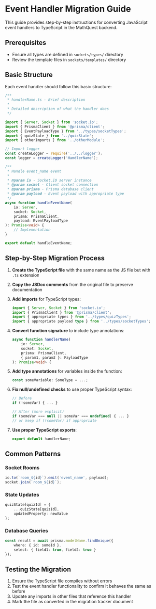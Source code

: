 # Event Handler Migration Guide

This guide provides step-by-step instructions for converting JavaScript event handlers to TypeScript in the MathQuest backend.

## Prerequisites

- Ensure all types are defined in `sockets/types/` directory
- Review the template files in `sockets/templates/` directory

## Basic Structure

Each event handler should follow this basic structure:

```typescript
/**
 * handlerName.ts - Brief description
 * 
 * Detailed description of what the handler does
 */

import { Server, Socket } from 'socket.io';
import { PrismaClient } from '@prisma/client';
import { EventPayloadType } from '../types/socketTypes';
import { quizState } from '../quizState';
import { otherImports } from '../otherModule';

// Import logger
const createLogger = require('../../logger');
const logger = createLogger('HandlerName');

/**
 * Handle event_name event
 * 
 * @param io - Socket.IO server instance
 * @param socket - Client socket connection
 * @param prisma - Prisma database client
 * @param payload - Event payload with appropriate type
 */
async function handleEventName(
    io: Server,
    socket: Socket,
    prisma: PrismaClient,
    payload: EventPayloadType
): Promise<void> {
    // Implementation
}

export default handleEventName;
```

## Step-by-Step Migration Process

1. **Create the TypeScript file** with the same name as the JS file but with `.ts` extension

2. **Copy the JSDoc comments** from the original file to preserve documentation

3. **Add imports** for TypeScript types:
   ```typescript
   import { Server, Socket } from 'socket.io';
   import { PrismaClient } from '@prisma/client';
   import { appropriate types } from '../types/quizTypes';
   import { appropriate payload type } from '../types/socketTypes';
   ```

4. **Convert function signature** to include type annotations:
   ```typescript
   async function handlerName(
       io: Server, 
       socket: Socket, 
       prisma: PrismaClient, 
       { param1, param2 }: PayloadType
   ): Promise<void> {
   ```

5. **Add type annotations** for variables inside the function:
   ```typescript
   const someVariable: SomeType = ...;
   ```

6. **Fix null/undefined checks** to use proper TypeScript syntax:
   ```typescript
   // Before
   if (!someVar) { ... }
   
   // After (more explicit)
   if (someVar === null || someVar === undefined) { ... }
   // or keep if (!someVar) if appropriate
   ```

7. **Use proper TypeScript exports**:
   ```typescript
   export default handlerName;
   ```

## Common Patterns

### Socket Rooms

```typescript
io.to(`room_${id}`).emit('event_name', payload);
socket.join(`room_${id}`);
```

### State Updates

```typescript
quizState[quizId] = {
    ...quizState[quizId],
    updatedProperty: newValue
};
```

### Database Queries

```typescript
const result = await prisma.modelName.findUnique({
    where: { id: someId },
    select: { field1: true, field2: true }
});
```

## Testing the Migration

1. Ensure the TypeScript file compiles without errors
2. Test the event handler functionality to confirm it behaves the same as before
3. Update any imports in other files that reference this handler
4. Mark the file as converted in the migration tracker document
